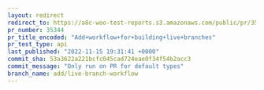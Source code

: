 ```yaml
---
layout: redirect
redirect_to: https://a8c-woo-test-reports.s3.amazonaws.com/public/pr/35344/api/index.html
pr_number: 35344
pr_title_encoded: "Add+workflow+for+building+live+branches"
pr_test_type: api
last_published: "2022-11-15 19:31:41 +0000"
commit_sha: 53a3622a221bcfc045cad724eae0f34f54b2acc3
commit_message: "Only run on PR for default types"
branch_name: add/live-branch-workflow
---
```

